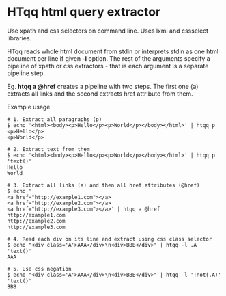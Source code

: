 # HTqq html query extractor

Use xpath and css selectors on command line.
Uses lxml and cssselect libraries.

HTqq reads whole html document from stdin or interprets stdin as one html
document per line if given **-l** option. The rest of the arguments specify a
pipeline of xpath or css extractors - that is each argument is a separate
pipeline step.

Eg. **htqq a @href** creates a pipeline with two steps. The first one (a)
extracts all links and the second extracts href attribute from them.

Example usage
```
# 1. Extract all paragraphs (p)
$ echo '<html><body><p>Hello</p><p>World</p></body></html>' | htqq p
<p>Hello</p>
<p>World</p>

# 2. Extract text from them
$ echo '<html><body><p>Hello</p><p>World</p></body></html>' | htqq p 'text()'
Hello
World

# 3. Extract all links (a) and then all href attributes (@href)
$ echo '
<a href="http://example1.com"></a>
<a href="http://example2.com"></a>
<a href="http://example3.com"></a>' | htqq a @href
http://example1.com
http://example2.com
http://example3.com

# 4. Read each div on its line and extract using css class selector
$ echo "<div class='A'>AAA</div>\n<div>BBB</div>" | htqq -l .A 'text()'
AAA

# 5. Use css negation
$ echo "<div class='A'>AAA</div>\n<div>BBB</div>" | htqq -l ':not(.A)' 'text()'
BBB
```
